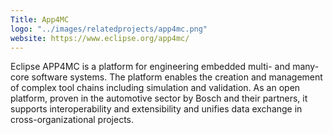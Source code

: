 ```yaml
---
Title: App4MC
logo: "../images/relatedprojects/app4mc.png"
website: https://www.eclipse.org/app4mc/
---
```


Eclipse APP4MC is a platform for engineering embedded multi- and many-core software systems. The platform enables the creation and management of complex tool chains including simulation and validation. As an open platform, proven in the automotive sector by Bosch and their partners, it supports interoperability and extensibility and unifies data exchange in cross-organizational projects.
